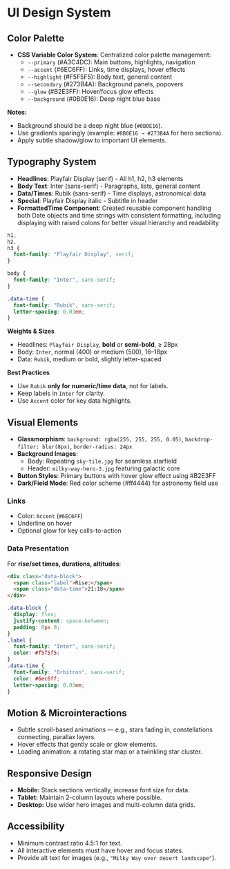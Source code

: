 # UI Design System

## Color Palette

- **CSS Variable Color System**: Centralized color palette management:
  - `--primary` (#A3C4DC): Main buttons, highlights, navigation
  - `--accent` (#6EC6FF): Links, time displays, hover effects
  - `--highlight` (#F5F5F5): Body text, general content
  - `--secondary` (#273B4A): Background panels, popovers
  - `--glow` (#B2E3FF): Hover/focus glow effects
  - `--background` (#0B0E16): Deep night blue base

**Notes:**

- Background should be a deep night blue (`#0B0E16`).
- Use gradients sparingly (example: `#0B0E16 → #273B4A` for hero sections).
- Apply subtle shadow/glow to important UI elements.

## Typography System

- **Headlines**: Playfair Display (serif) - All h1, h2, h3 elements
- **Body Text**: Inter (sans-serif) - Paragraphs, lists, general content
- **Data/Times**: Rubik (sans-serif) - Time displays, astronomical data
- **Special**: Playfair Display italic - Subtitle in header
- **FormattedTime Component**: Created reusable component handling both Date
  objects and time strings with consistent formatting, including displaying with
  raised colons for better visual hierarchy and readability

```css
h1,
h2,
h3 {
  font-family: "Playfair Display", serif;
}

body {
  font-family: "Inter", sans-serif;
}

.data-time {
  font-family: "Rubik", sans-serif;
  letter-spacing: 0.03em;
}
```

**Weights & Sizes**

- Headlines: `Playfair Display`, **bold** or **semi-bold**, ≥ 28px
- Body: `Inter`, normal (400) or medium (500), 16–18px
- Data: `Rubik`, medium or bold, slightly letter-spaced

**Best Practices**

- Use `Rubik` **only for numeric/time data**, not for labels.
- Keep labels in `Inter` for clarity.
- Use `Accent` color for key data highlights.

## Visual Elements

- **Glassmorphism**: `background: rgba(255, 255, 255, 0.05)`,
  `backdrop-filter: blur(8px)`, `border-radius: 24px`
- **Background Images**:
  - Body: Repeating `sky-tile.jpg` for seamless starfield
  - Header: `milky-way-hero-3.jpg` featuring galactic core
- **Button Styles**: Primary buttons with hover glow effect using #B2E3FF
- **Dark/Field Mode**: Red color scheme (#ff4444) for astronomy field use

### Links

- Color: `Accent` (`#6EC6FF`)
- Underline on hover
- Optional glow for key calls-to-action

### Data Presentation

For **rise/set times, durations, altitudes**:

```html
<div class="data-block">
  <span class="label">Rise:</span>
  <span class="data-time">21:18</span>
</div>
```

```css
.data-block {
  display: flex;
  justify-content: space-between;
  padding: 8px 0;
}
.label {
  font-family: "Inter", sans-serif;
  color: #f5f5f5;
}
.data-time {
  font-family: "Orbitron", sans-serif;
  color: #6ec6ff;
  letter-spacing: 0.03em;
}
```

## Motion & Microinteractions

- Subtle scroll-based animations — e.g., stars fading in, constellations
  connecting, parallax layers.
- Hover effects that gently scale or glow elements.
- Loading animation: a rotating star map or a twinkling star cluster.

## Responsive Design

- **Mobile:** Stack sections vertically, increase font size for data.
- **Tablet:** Maintain 2-column layouts where possible.
- **Desktop:** Use wider hero images and multi-column data grids.

## Accessibility

- Minimum contrast ratio 4.5:1 for text.
- All interactive elements must have hover and focus states.
- Provide alt text for images (e.g., `"Milky Way over desert landscape"`).
